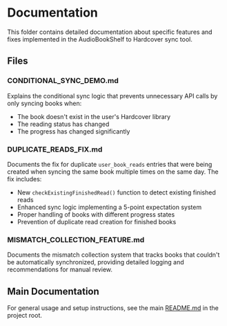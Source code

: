 # Documentation

This folder contains detailed documentation about specific features and fixes implemented in the AudioBookShelf to Hardcover sync tool.

## Files

### CONDITIONAL_SYNC_DEMO.md
Explains the conditional sync logic that prevents unnecessary API calls by only syncing books when:
- The book doesn't exist in the user's Hardcover library
- The reading status has changed
- The progress has changed significantly

### DUPLICATE_READS_FIX.md
Documents the fix for duplicate `user_book_reads` entries that were being created when syncing the same book multiple times on the same day. The fix includes:
- New `checkExistingFinishedRead()` function to detect existing finished reads  
- Enhanced sync logic implementing a 5-point expectation system
- Proper handling of books with different progress states
- Prevention of duplicate read creation for finished books

### MISMATCH_COLLECTION_FEATURE.md
Documents the mismatch collection system that tracks books that couldn't be automatically synchronized, providing detailed logging and recommendations for manual review.

## Main Documentation

For general usage and setup instructions, see the main [README.md](../README.md) in the project root.
